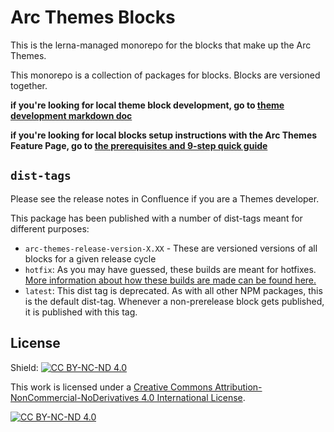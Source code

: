 # Arc Themes Blocks

This is the lerna-managed monorepo for the blocks that make up the Arc Themes.

This monorepo is a collection of packages for blocks. Blocks are versioned together.

**if you're looking for local theme block development, go to [theme development markdown doc](/Theme%20Development.md)**

**if you're looking for local blocks setup instructions with the Arc Themes Feature Page, go to [the prerequisites and 9-step quick guide](https://github.com/WPMedia/arc-themes-feature-pack#prerequisites)**

## `dist-tags`

Please see the release notes in Confluence if you are a Themes developer.

This package has been published with a number of dist-tags meant for different purposes:

- `arc-themes-release-version-X.XX` - These are versioned versions of all blocks for a given release cycle
- `hotfix`: As you may have guessed, these builds are meant for hotfixes. [More information about how these builds are made can be found here.](/Theme%20Development.md#publish-hotfix)
- `latest`: This dist tag is deprecated. As with all other NPM packages, this is the default dist-tag. Whenever a non-prerelease block gets published, it is published with this tag.

## License

Shield: [![CC BY-NC-ND 4.0][cc-by-shield]][cc-by-nc-nd]

This work is licensed under a
[Creative Commons Attribution-NonCommercial-NoDerivatives 4.0 International License][cc-by-nc-nd].

[![CC BY-NC-ND 4.0][cc-by-image]][cc-by-nc-nd]

[cc-by-nc-nd]: https://creativecommons.org/licenses/by-nc-nd/4.0/
[cc-by-image]: https://licensebuttons.net/l/by-nc-nd/3.0/88x31.png
[cc-by-shield]: https://img.shields.io/badge/License-CC%20BY--NC--ND%204.0-lightgrey.svg
